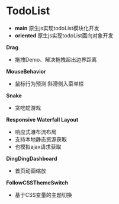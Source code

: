 # TodoList
- **main**  原生js实现todoList模块化开发
- **oriented**  原生js实现todoList面向对象开发



**Drag**

- 拖拽Demo、解决拖拽超出边界距离



**MouseBehavior**

- 鼠标行为预测  斜滑侧入菜单栏

**Snake**

- 贪吃蛇游戏


**Responsive Waterfall Layout**

- 响应式瀑布流布局
- 支持本地静态资源获取
- 也模拟ajax请求获取

**DingDingDashboard**

- 首页动画缩放

**FollowCSSThemeSwitch**

- 基于CSS变量的主题切换
